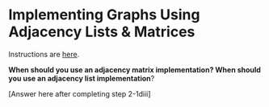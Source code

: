 # Implementing Graphs Using Adjacency Lists & Matrices

Instructions are [here](https://docs.google.com/document/d/1FO1yCUhKUuL7fPCT-qhN4QPl4HE5dw6nwkpVUWhCx-w/edit?usp=sharing).

**When should you use an adjacency matrix implementation? When should you use an adjacency list implementation**?

[Answer here after completing step 2-1diii] 
